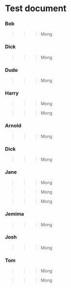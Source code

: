 # Test document


###  Bob

>>> Mong

###  Dick

>>> Mong

###  Dudo

>>> Mong

###  Harry

>>> Mong

>>> Mong

### Arnold

>>> Mong

### Dick

>>> Mong

### Jane

>>> Mong

>>> Mong

>>> Mong

### Jemima

>>> Mong

### Josh

>>> Mong

### Tom

>>> Mong

>>> Mong
